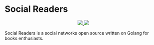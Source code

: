 # Social Readers

<p align="center">
    <a href="https://github.com/aperezgdev/social-readers/actions/workflows/golang-ci.yml">
        <img src="https://github.com/aperezgdev/social-readers/actions/workflows/golang-ci.yml/badge.svg>
    </a>
    <a href="https://github.com/fgrosse/go-coverage-report/blob/main/LICENSE">
        <img src="https://img.shields.io/badge/license-Apache%202.0-blue?style=flat-square">
    </a>
</p>


Social Readers is a social networks open source written on Golang for books enthusiasts.

